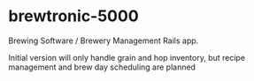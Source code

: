 brewtronic-5000
===============

Brewing Software / Brewery Management Rails app.

Initial version will only handle grain and hop inventory, 
but recipe management and brew day scheduling are planned

